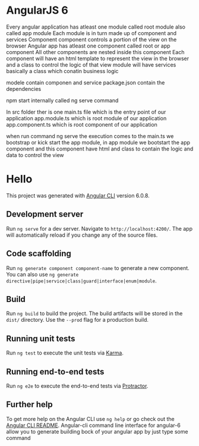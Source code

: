 # AngularJS 6

Every angular application has atleast one module called root module also called app module
Each module is in turn made up of component and services
Component 
component controls a portion of the view on the browser
Angular app has atleast one component called root or app component
All other components are nested inside this component
Each component will have an html template  to represent the view in the browser and a class to control the logic of that view
module will have services basically a class which conatin business logic

modele contain componen and service
package.json contain the dependencies

npm start internally called ng serve command

In src folder ther is one main.ts file which is the entry point of our application
app.module.ts which is root module of our application
app.component.ts  which is root component of our application

when run command ng serve the execution comes to the main.ts we bootstrap or kick start the app module, in app module we bootstart the app 
component  and this component  have html and  class to contain the logic and data to control the view 

# Hello

This project was generated with [Angular CLI](https://github.com/angular/angular-cli) version 6.0.8.

## Development server

Run `ng serve` for a dev server. Navigate to `http://localhost:4200/`. The app will automatically reload if you change any of the source files.

## Code scaffolding

Run `ng generate component component-name` to generate a new component. You can also use `ng generate directive|pipe|service|class|guard|interface|enum|module`.

## Build

Run `ng build` to build the project. The build artifacts will be stored in the `dist/` directory. Use the `--prod` flag for a production build.

## Running unit tests

Run `ng test` to execute the unit tests via [Karma](https://karma-runner.github.io).

## Running end-to-end tests

Run `ng e2e` to execute the end-to-end tests via [Protractor](http://www.protractortest.org/).

## Further help

To get more help on the Angular CLI use `ng help` or go check out the [Angular CLI README](https://github.com/angular/angular-cli/blob/master/README.md).
Angular-cli
 command line interface for angular-6
 allow you to generate building bock of your angular app by just type some command